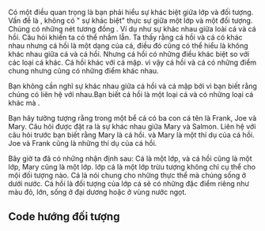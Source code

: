 Có một điều quan trọng là bạn phải hiểu sự khác biệt giữa lớp và đối tượng. Vấn đề là , không có " sự khác biệt" thực sự giữa một lớp và một đối tượng. Chúng có những nét tương đồng . Ví dụ như sự khác nhau giữa loài cá và cá hồi. Câu hỏi khiến ta có thể nhầm lẫn. Ta thấy rằng cá hồi và cá có khác nhau nhưng cá hồi là một dạng của cá, điều đó cũng có thể hiểu là không khác nhau giữa cá và cá hồi. Nhưng cá hồi có những điều khác biệt so với các loại cá khác. Cá hồi khác với cá mập. vì vậy cá hồi và cá có những điểm chung nhưng cũng có những điểm khác nhau.
 
 Bạn không cần nghĩ sự khác nhau giữa cá hồi và cá mập bởi vì bạn biết rằng chúng có liên hệ với nhau.Bạn biết cá hồi là một loại cá và có những loại cá khác mà .
 
 Bạn  hãy tưởng tượng rằng trong một bể cá có ba con cá tên là Frank, Joe và Mary. Câu hỏi được đặt ra là sự khác nhau giữa Mary và Salmon. Liên hệ với câu hỏi trước bạn biết rằng Mary là cá hồi. và Mary là một thí dụ của cá
 hồi. Joe và Frank cũng là những thí dụ của cá hồi. 

Bây giờ ta đã có những nhận định sau: Cá là một lớp, và cá hồi cũng là một lớp, Mary cũng là một lớp. lớp cá
là một lớp trừu tượng không chỉ cụ thể cho mội đối tượng nào. Cá là nói chung cho những thực thể mà chúng sống
ở dưới nước. Cá hồi là đối tượng của lớp cá sẽ có những đặc điểm riêng như màu đỏ, lớn, sống ở đại dương 
hoặc ở vùng nước ngọt.

## Code hướng đối tượng
